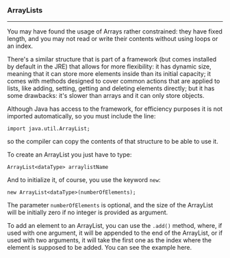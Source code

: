### ArrayLists

***

You may have found the usage of Arrays rather constrained: they have fixed
length, and you may not read or write their contents without using loops
or an index.

There's a similar structure that is part of a framework (but comes installed
by default in the JRE) that allows for more flexibility: it has dynamic size,
meaning that it can store more elements inside than its initial capacity;
it comes with methods designed to cover common actions that are
applied to lists, like adding, setting, getting and deleting elements directly;
but it has some drawbacks: it's slower than arrays and it can only store objects.

Although Java has access to the framework, for efficiency purposes
it is not imported automatically, so you must include the line:

`import java.util.ArrayList;`

so the compiler can copy the contents of that structure to be able to use it.

To create an ArrayList you just have to type:

`ArrayList<dataType> arraylistName`

And to initialize it, of course, you use the keyword `new`:

`new ArrayList<dataType>(numberOfElements);`

The parameter `numberOfElements` is optional, and the size of the ArrayList will
be initially zero if no integer is provided as argument.

To add an element to an ArrayList, you can use the `.add()` method,
where, if used with one argument, it will be appended to the end of
the ArrayList, or if used with two arguments, it will take the
first one as the index where the element is supposed to be added.
You can see the example here.